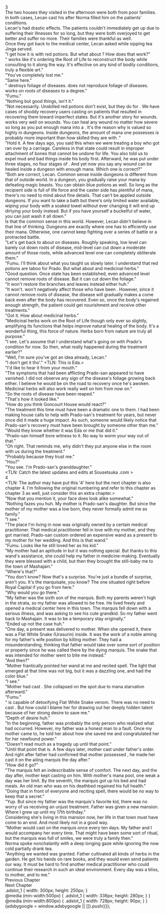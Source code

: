 3<br/>
The two houses they visited in the afternoon were both from poor families.<br/>
In both cases, Lecan cast his <Recovery> after Norma filled him on the patients' conditions.<br/>
Lecan's <Recovery> had drastic effects. The patients couldn't immediately get up due to suffering their illnesses for so long, but they were both overjoyed to get better and suffer no more. Their families were thankful as well.<br/>
Once they got back to the medical center, Lecan asked while sipping tea Jinga served.<br/>
"I get how it is with red potions. But what about <Recovery>? How does that work?"<br/>
"<Recovery> works like it's ordering the Root of Life to reconstruct the body while consulting to it along the way. It's effective on any kind of bodily conditions, truly a flexible art."<br/>
"You've completely lost me."<br/>
"Same here."<br/>
"<Recovery> destroys foliage of diseases. <Recovery> does not reproduce foliage of diseases. <Recovery> works on roots of diseases to a degree."<br/>
"Fumu."<br/>
"Nothing but good things, isn't it."<br/>
"Not necessarily. Unskilled red potions don't exist, but they do for <Recovery>. We have cases of shoddy recovery users casting <Recovery> on patients that resulted in recovering them toward imperfect states. But it's another story for wounds. <Recovery> works very well on wounds. You can heal any wound no matter how severe so long as you put enough mana into a <Recovery>. It's the reason why <Recovery> is valued so highly in dungeons. Inside dungeons, the amount of mana one possesses is probably more important than how skilled they are with <Recovery>."<br/>
"Hold it. A few days ago, you said this when we were treating a boy who got ran over by a carriage. Careless <Recovery> in that state could result in improper attachment of bones that cannot be undone for life. You also told us to expel mud and bad things inside his body first. Afterward, he was put under three stages, no four stages of <Recovery>. And yet now you say any wound can be healed inside a dungeon with enough mana. Which one is correct?"<br/>
"Both are correct, Lecan. Common sense inside dungeons is different from that of outside world. In a dungeon, you gradually raise your mana by defeating magic beasts. You can obtain blue potions as well. So long as the recipient side is full of life force and the caster side has plentiful of mana, there's no need to mind about fine details. That can't be applied outside dungeons. If you want to take a bath but there's only limited water available, wiping your body with a soaked towel without ever changing it will end up dirtying your body instead. But if you have yourself a bucketful of water, you can just wash it all down."<br/>
Is that the common sense in this world. However, Lecan didn't believe in that line of thinking. Dungeons are exactly where one has to efficiently use their mana. Otherwise, one cannot keep fighting over a series of battle or a protracted battle.<br/>
"Let's get back to about <Recovery> on diseases. Roughly speaking, low level <Recovery> can barely cut down roots of disease, mid-level <Recovery> can cut down a moderate amount of those roots, while advanced level one can completely obliterate them."<br/>
"Fumu. I'll think about what you taught us slowly later. I understand that red potions are taboo for Prado. But what about <Recovery> and medicinal herbs."<br/>
"Good question. Once <Overwritten> state has been established, even advanced level <Recovery> cannot remove roots of disease. But it can cut down the foliage."<br/>
"It won't restore the branches and leaves instead either huh."<br/>
"It won't. <Recovery> won't negatively affect those who have been <Overwritten>. However, since it cannot remove roots of disease, the disease will gradually makes a come back even after the body has recovered. Even so, once the body's regained enough strength, the patient could get nourishment and receive other treatments."<br/>
"Got it. How about medicinal herbs."<br/>
"Medicinal herbs work on the Root of Life though only ever so slightly, amplifying its functions that helps improve natural healing of the body. It's a wonderful thing, this force of nature. Herbs born from nature are truly all purpose."<br/>
"I see. Let's assume that I understand what's going on with Prado's condition for now. So then, what really happened during the treatment earlier?"<br/>
"Well, I'm sure you've got an idea already, Lecan."<br/>
"I don't get it tho'." <TLN: This is Eda.><br/>
"I'd like to hear it from your mouth."<br/>
"The symptoms that had been afflicting Prado-san appeared to have vanished. I did not observe any sign of the disease's foliage growing back either. I believe he would be on the road to recovery once he's awoken. Medicinal herbs will also work really well on him from now on."<br/>
"So the roots of disease have been reaped."<br/>
"That's how it looked like."<br/>
"How do you think Goncourt House would react?"<br/>
"The treatment this time must have been a dramatic one to them. I had been making house calls to help with Prado-san's treatment for years, but never once did it made a huge impact. As such, someone would likely notice that Prado-san's recovery must have been brought by someone other than me."<br/>
"Would they know whether it was Eda or me that did it."<br/>
"Prado-san himself bore witness to it. No way to worm your way out of that."<br/>
"Oh right. That reminds me, why didn't they put anyone else in the room with us during the treatment."<br/>
"Probably because they trust me."<br/>
"Hou?"<br/>
"You see. I'm Prado-san's granddaughter."<br/>
<TLN: Catch the latest updates and edits at Sousetsuka .com ><br/>
4<br/>
<TLN: The author may have put this '4' here but the next chapter is also chapter 4. I'm following the original numbering and refer to this chapter as chapter 3 as well, just consider this an extra chapter.><br/>
"Now that you mention it, your face does look alike somewhat."<br/>
"Nothing fazes you huh. My mother is Prado-san's daughter. But since the mother of my mother was a low born, they never formally admit me as family."<br/>
"I see."<br/>
"The place I'm living in now was originally owned by a certain medical practitioner. That medical practitioner fell in love with my mother, and they got married. Prado-san custom ordered an expensive wand as a present to my mother for her wedding. And this is that wand."<br/>
"Fumu. Looks like he still loved her as his kid."<br/>
"My mother had an aptitude in <Recovery> but it was nothing special. But thanks to this wand's assistance, she could help my father in medicine-making. Eventually they were blessed with a child, but then they brought the still-baby me to the town of Mashajain."<br/>
"Where's that?"<br/>
"You don't know? Now that's a surprise. You're just a bundle of surprise, aren't you. It's the marquisate, you know? The one situated right before Royal Capital if you go from here."<br/>
"Why would you go there."<br/>
"My father was the sixth son of the marquis. Both my parents weren't high in the strata, so my father was allowed to be free. He lived freely and opened a medical center here in this town. The marquis fell down with a serious illness, and was asking to see his cute grandkid. So my father went back to Mashajain. It was to be a temporary stay originally."<br/>
"Ended up not the case huh."<br/>
"One day, a present was delivered to mother. When she opened it, there was a Flat White Snake (Urasurin) inside. It was the work of a noble aiming for my father's wife position by killing mother. They had a misunderstanding, thinking that father would take over some sort of position or property since he was called there by the dying marquis. The snake that was intended for mother went to bite me instead."<br/>
"And then?"<br/>
"Mother frantically pointed her wand at me and recited <Recovery> spell. The light that emerged at that time was not big, but it was a dazzling one, and had the color blue."<br/>
"I see."<br/>
"Mother had cast <Purification>. She collapsed on the spot due to mana starvation afterward."<br/>
"Fumu."<br/>
"<Recovery> is capable of detoxifying Flat White Snake venom. There was no need to cast <Purification>. But how could I blame her for drawing out her deeply hidden talent because of her strong desire to save me."<br/>
"Depth of desire huh."<br/>
"In the beginning, father was probably the only person who realized what had occurred. However, my father was a honest man to a fault. Once my mother came to, he told her about how she saved me and congratulated her for her newfound power."<br/>
"Doesn't read much as a tragedy up until that point."<br/>
"Until that point that is. A few days later, mother cast <Purification> under father's order. And right after father had confirmed that mother possessed <Purification>, he made her cast it on the ailing marquis the day after."<br/>
"How did it go?"<br/>
"The marquis felt an indescribable sense of comfort. The next day, and the day after, mother kept casting <Purification> on him. With mother's mana pool, one weak <Purification> a day was her limit. By the seventh, the marquis got up his bed and had meals. An old man who was on his deathbed regained his full health."<br/>
"Doing that in front of everyone and reciting <Purification> spell, there would be no way to keep that a secret."<br/>
"Yup. But since my father was the marquis's favorite kid, there was no worry of us receiving an unjust treatment. Father was given a new mansion. Where I grew up until my 17th birthday."<br/>
Considering she's living in this mansion now, her life in that town must have come to an end. And most likely not in a good way.<br/>
"Mother would cast <Purification> on the marquis once every ten days. My father and I would accompany her every time. That might have been some sort of ritual, but the marquis was full of smiles, we were truly a family then."<br/>
Norma spoke nonchalantly with a deep longing gaze while ignoring the now cold partially drank tea.<br/>
"Anything we wanted was granted. Father cultivated all kinds of herbs in the garden. He got his hands on rare books, and they would even send patients our way. It must be hard to find another medical practitioner who could continue their research in such an ideal environment. Every day was a bliss, to mother, and to me."<br/>
Previous Chapter<br/>
Next Chapter <br/>
.adslot_1 { width: 300px; height: 250px; }<br/>
@media (min-width:500px) { .adslot_1 { width: 336px; height: 280px; } }<br/>
@media (min-width:800px) { .adslot_1 { width: 728px; height: 90px; } }<br/>
(adsbygoogle = window.adsbygoogle || []).push({});<br/>
